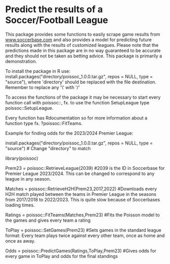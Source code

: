# Predict the results of a Soccer/Football League

This package provides some functions to easily scrape game results from www.soccerbase.com and also provides a model for predicting future results along with the results of customized leagues.
Please note that the predictions made in this package are in no way guaranteed to be accurate and they should not be taken as betting advice. This package is primarily a demonstration.


To install the package in R use: install.packages("directory/poissoc_1.0.0.tar.gz",  repos = NULL,  type = "source"), where 'directory' should be replaced with the file destination. Remember to replace any '\\' with '/'


To access the functions of the package it may be necessary to start every function call with poissoc::,  fx. to use the function SetupLeague type poissoc::SetupLeague.


Every function has Rdocumentation so for more information about a function type fx. ?poissoc::FitTeams. 


Example for finding odds for the 2023/2024 Premier League:


install.packages("directory/poissoc_1.0.0.tar.gz",  repos = NULL,  type = "source") # Change "directory" to match


library(poissoc)


Prem23 = poissoc::RetrieveLeague(2039)    #2039 is the ID in Soccerbase for Premier League 2023/2024. This can be changed to correspond to any league in any season.


Matches = poissoc::RetrieveH2H(Prem23,2017,2022)    #Downloads every H2H match played between the teams in Premier League in the seasons from 2017/2018 to 2022/2023. This is quite slow because of Soccerbases loading times.


Ratings = poissoc::FitTeams(Matches,Prem23)    #Fits the Poisson model to the games and gives every team a rating


ToPlay = poissoc::SetGames(Prem23)    #Sets games in the standard league format: Every team plays twice against every other team, once as home and once as away.


Odds = poissoc::PredictGames(Ratings,ToPlay,Prem23)    #Gives odds for every game in ToPlay and odds for the final standings
